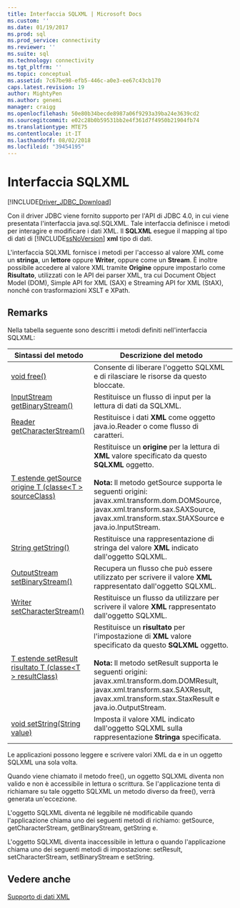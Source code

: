 ```yaml
---
title: Interfaccia SQLXML | Microsoft Docs
ms.custom: ''
ms.date: 01/19/2017
ms.prod: sql
ms.prod_service: connectivity
ms.reviewer: ''
ms.suite: sql
ms.technology: connectivity
ms.tgt_pltfrm: ''
ms.topic: conceptual
ms.assetid: 7c67be98-efb5-446c-a0e3-ee67c43cb170
caps.latest.revision: 19
author: MightyPen
ms.author: genemi
manager: craigg
ms.openlocfilehash: 50e80b34becde8987a06f9293a39ba24e3639cd2
ms.sourcegitcommit: e02c28b0b59531bb2e4f361d7f4950b21904fb74
ms.translationtype: MTE75
ms.contentlocale: it-IT
ms.lasthandoff: 08/02/2018
ms.locfileid: "39454195"
---
```

# <a name="sqlxml-interface"></a>Interfaccia SQLXML

[!INCLUDE[Driver_JDBC_Download](../../includes/driver_jdbc_download.md)]

Con il driver JDBC viene fornito supporto per l'API di JDBC 4.0, in cui viene presentata l'interfaccia java.sql.SQLXML. Tale interfaccia definisce i metodi per interagire e modificare i dati XML. Il **SQLXML** esegue il mapping al tipo di dati di [!INCLUDE[ssNoVersion](../../includes/ssnoversion_md.md)] **xml** tipo di dati.  
  
L'interfaccia SQLXML fornisce i metodi per l'accesso al valore XML come un **stringa**, un **lettore** oppure **Writer**, oppure come un **Stream**. È inoltre possibile accedere al valore XML tramite **Origine** oppure impostarlo come **Risultato**, utilizzati con le API dei parser XML, tra cui Document Object Model (DOM), Simple API for XML (SAX) e Streaming API for XML (StAX), nonché con trasformazioni XSLT e XPath.  
  
## <a name="remarks"></a>Remarks  

Nella tabella seguente sono descritti i metodi definiti nell'interfaccia SQLXML:  
  
|Sintassi del metodo|Descrizione del metodo|  
|-------------------|------------------------|  
|[void free()](http://go.microsoft.com/fwlink/?LinkId=131685)|Consente di liberare l'oggetto SQLXML e di rilasciare le risorse da questo bloccate.|  
|[InputStream getBinaryStream()](http://go.microsoft.com/fwlink/?LinkId=131754)|Restituisce un flusso di input per la lettura di dati da SQLXML.|  
|[Reader getCharacterStream()](http://go.microsoft.com/fwlink/?LinkId=131755)|Restituisce i dati **XML** come oggetto java.io.Reader o come flusso di caratteri.|  
|[T estende getSource origine T (classe\<T > sourceClass)](http://go.microsoft.com/fwlink/?LinkId=131756)|Restituisce un **origine** per la lettura di **XML** valore specificato da questo **SQLXML** oggetto.<br /><br /> **Nota:** Il metodo getSource supporta le seguenti origini: javax.xml.transform.dom.DOMSource, javax.xml.transform.sax.SAXSource, javax.xml.transform.stax.StAXSource e java.io.InputStream.|  
|[String getString()](http://go.microsoft.com/fwlink/?LinkId=131757)|Restituisce una rappresentazione di stringa del valore **XML** indicato dall'oggetto SQLXML.|  
|[OutputStream setBinaryStream()](http://go.microsoft.com/fwlink/?LinkId=131758)|Recupera un flusso che può essere utilizzato per scrivere il valore **XML** rappresentato dall'oggetto SQLXML.|  
|[Writer setCharacterStream()](http://go.microsoft.com/fwlink/?LinkId=131759)|Restituisce un flusso da utilizzare per scrivere il valore **XML** rappresentato dall'oggetto SQLXML.|  
|[T estende setResult risultato T (classe\<T > resultClass)](http://go.microsoft.com/fwlink/?LinkId=131760)|Restituisce un **risultato** per l'impostazione di **XML** valore specificato da questo **SQLXML** oggetto.<br /><br /> **Nota:** Il metodo setResult supporta le seguenti origini: javax.xml.transform.dom.DOMResult, javax.xml.transform.sax.SAXResult, javax.xml.transform.stax.StaxResult e java.io.OutputStream.|  
|[void setString(String value)](http://go.microsoft.com/fwlink/?LinkId=131762)|Imposta il valore XML indicato dall'oggetto SQLXML sulla rappresentazione **Stringa** specificata.|  
  
Le applicazioni possono leggere e scrivere valori XML da e in un oggetto SQLXML una sola volta.  
  
Quando viene chiamato il metodo free(), un oggetto SQLXML diventa non valido e non è accessibile in lettura o scrittura. Se l'applicazione tenta di richiamare su tale oggetto SQLXML un metodo diverso da free(), verrà generata un'eccezione.  
  
L'oggetto SQLXML diventa né leggibile né modificabile quando l'applicazione chiama uno dei seguenti metodi di richiamo: getSource, getCharacterStream, getBinaryStream, getString e.  
  
L'oggetto SQLXML diventa inaccessibile in lettura o quando l'applicazione chiama uno dei seguenti metodi di impostazione: setResult, setCharacterStream, setBinaryStream e setString.  
  
## <a name="see-also"></a>Vedere anche  

[Supporto di dati XML](../../connect/jdbc/supporting-xml-data.md)  
